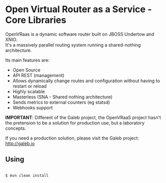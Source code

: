 Open Virtual Router as a Service - Core Libraries
===========================

OpenVRaas is a dynamic software router built on JBOSS Undertow and XNIO.<br/>
It's a massively parallel routing system running a shared-nothing architecture.

Its main features are:
* Open Source
* API REST (management)
* Allows dynamically change routes and configuration without having to restart or reload
* Highly scalable
* Masterless (SNA - Shared nothing architecture)
* Sends metrics to external counters (eg statsd)
* Webhooks support

<strong>IMPORTANT</strong>: Different of the Galeb project, the OpenVRaaS project hasn't the pretension to be a solution for production use, but a laboratory concepts.

If you need a production solution, please visit the Galeb project:
http://galeb.io

Using
-----

<code>
$ mvn clean install
</code><br/>

